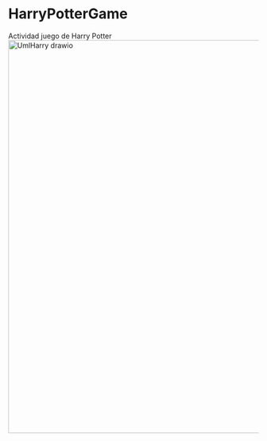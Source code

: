 # HarryPotterGame
Actividad juego de Harry Potter
<img width="788" height="790" alt="UmlHarry drawio" src="https://github.com/user-attachments/assets/2aab5e1a-0da4-48e4-8b57-e9cab5de0979" />

